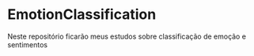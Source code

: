 # EmotionClassification
Neste repositório ficarão meus estudos sobre classificação de emoção e sentimentos
